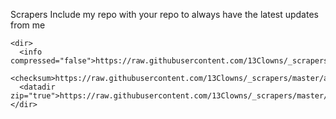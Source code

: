 Scrapers
Include my repo with your repo to always have the latest updates from me

```
<dir>
  <info compressed="false">https://raw.githubusercontent.com/13Clowns/_scrapers/master/addons.xml</info>
  <checksum>https://raw.githubusercontent.com/13Clowns/_scrapers/master/addons.xml.md5</checksum>
  <datadir zip="true">https://raw.githubusercontent.com/13Clowns/_scrapers/master/</datadir>
</dir>
```
